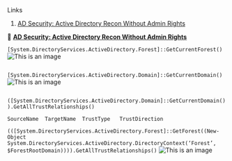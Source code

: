 Links

1. [AD Security: Active Directory Recon Without Admin Rights](https://adsecurity.org/?p=2535)





:book: [**AD Security: Active Directory Recon Without Admin Rights**](https://adsecurity.org/?p=2535)

`[System.DirectoryServices.ActiveDirectory.Forest]::GetCurrentForest()`
![This is an image](https://github.com/full-recover/Tutorial-Dump/blob/master/Research%20Notes/Results/AD-Security/GetCurrentForest.png)

```

```
 `[System.DirectoryServices.ActiveDirectory.Domain]::GetCurrentDomain()`
![This is an image](https://github.com/full-recover/Tutorial-Dump/blob/master/Research%20Notes/Results/AD-Security/GetCurrentDomain().png)
```

```


`([System.DirectoryServices.ActiveDirectory.Domain]::GetCurrentDomain()).GetAllTrustRelationships()`
```
SourceName	TargetName	TrustType	TrustDirection
```

 `(([System.DirectoryServices.ActiveDirectory.Forest]::GetForest((New-Object System.DirectoryServices.ActiveDirectory.DirectoryContext(‘Forest’, $ForestRootDomain)))).GetAllTrustRelationships()`
![This is an image](https://github.com/full-recover/Tutorial-Dump/blob/master/Research%20Notes/Results/AD-Security/ForestTrustRelationships.png)
```
```
